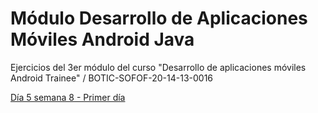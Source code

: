 # Módulo Desarrollo de Aplicaciones Móviles Android Java
Ejercicios del 3er módulo del curso "Desarrollo de aplicaciones móviles Android Trainee" / BOTIC-SOFOF-20-14-13-0016

[Día 5 semana 8 - Primer día](./18-06-2021)